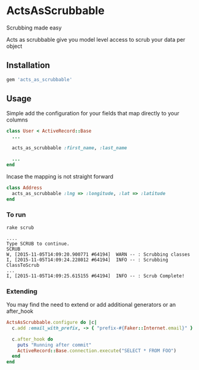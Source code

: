 # ActsAsScrubbable

Scrubbing made easy

Acts as scrubbable give you model level access to scrub your data per object


## Installation

```ruby
gem 'acts_as_scrubbable'
```

## Usage

Simple add the configuration for your fields that map directly to your columns


```ruby
class User < ActiveRecord::Base
  ...

  acts_as_scrubbable :first_name, :last_name

  ...
end
```


Incase the mapping is not straight forward

```ruby
class Address
  acts_as_scrubbable :lng => :longitude, :lat => :latitude
end
```


### To run
```
rake scrub

....
Type SCRUB to continue.
SCRUB
W, [2015-11-05T14:09:20.900771 #64194]  WARN -- : Scrubbing classes
I, [2015-11-05T14:09:24.228012 #64194]  INFO -- : Scrubbing ClassToScrub
...
I, [2015-11-05T14:09:25.615155 #64194]  INFO -- : Scrub Complete!

```


### Extending

You may find the need to extend or add additional generators or an after_hook

```ruby
ActsAsScrubbable.configure do |c|
  c.add :email_with_prefix, -> { "prefix-#{Faker::Internet.email}" }

  c.after_hook do
    puts "Running after commit"
    ActiveRecord::Base.connection.execute("SELECT * FROM FOO")
  end
end
```
